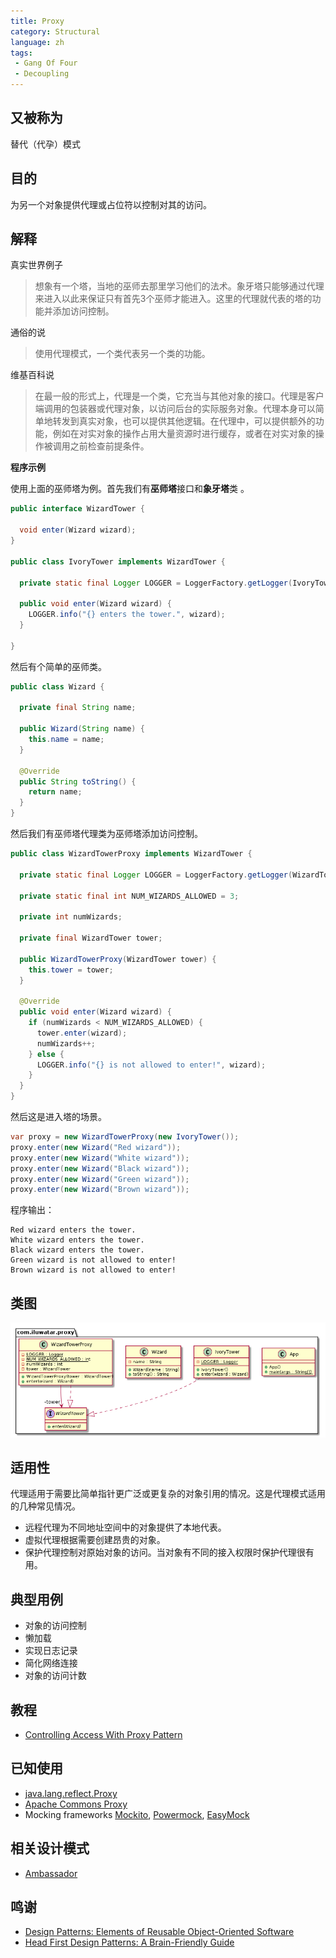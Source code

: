 ```yaml
---
title: Proxy
category: Structural
language: zh
tags:
 - Gang Of Four
 - Decoupling
---
```


## 又被称为

替代（代孕）模式

## 目的

为另一个对象提供代理或占位符以控制对其的访问。

## 解释

真实世界例子

> 想象有一个塔，当地的巫师去那里学习他们的法术。象牙塔只能够通过代理来进入以此来保证只有首先3个巫师才能进入。这里的代理就代表的塔的功能并添加访问控制。

通俗的说

> 使用代理模式，一个类代表另一个类的功能。

维基百科说

> 在最一般的形式上，代理是一个类，它充当与其他对象的接口。代理是客户端调用的包装器或代理对象，以访问后台的实际服务对象。代理本身可以简单地转发到真实对象，也可以提供其他逻辑。在代理中，可以提供额外的功能，例如在对实对象的操作占用大量资源时进行缓存，或者在对实对象的操作被调用之前检查前提条件。

**程序示例**

使用上面的巫师塔为例。首先我们有**巫师塔**接口和**象牙塔**类 。

```java
public interface WizardTower {

  void enter(Wizard wizard);
}

public class IvoryTower implements WizardTower {

  private static final Logger LOGGER = LoggerFactory.getLogger(IvoryTower.class);

  public void enter(Wizard wizard) {
    LOGGER.info("{} enters the tower.", wizard);
  }

}
```

然后有个简单的巫师类。

```java
public class Wizard {

  private final String name;

  public Wizard(String name) {
    this.name = name;
  }

  @Override
  public String toString() {
    return name;
  }
}
```

然后我们有巫师塔代理类为巫师塔添加访问控制。

```java
public class WizardTowerProxy implements WizardTower {

  private static final Logger LOGGER = LoggerFactory.getLogger(WizardTowerProxy.class);

  private static final int NUM_WIZARDS_ALLOWED = 3;

  private int numWizards;

  private final WizardTower tower;

  public WizardTowerProxy(WizardTower tower) {
    this.tower = tower;
  }

  @Override
  public void enter(Wizard wizard) {
    if (numWizards < NUM_WIZARDS_ALLOWED) {
      tower.enter(wizard);
      numWizards++;
    } else {
      LOGGER.info("{} is not allowed to enter!", wizard);
    }
  }
}
```

然后这是进入塔的场景。

```java
var proxy = new WizardTowerProxy(new IvoryTower());
proxy.enter(new Wizard("Red wizard"));
proxy.enter(new Wizard("White wizard"));
proxy.enter(new Wizard("Black wizard"));
proxy.enter(new Wizard("Green wizard"));
proxy.enter(new Wizard("Brown wizard"));
```

程序输出：

```
Red wizard enters the tower.
White wizard enters the tower.
Black wizard enters the tower.
Green wizard is not allowed to enter!
Brown wizard is not allowed to enter!
```

## 类图

![alt text](./etc/proxy.urm.png "Proxy pattern class diagram")

## 适用性

代理适用于需要比简单指针更广泛或更复杂的对象引用的情况。这是代理模式适用的几种常见情况。

* 远程代理为不同地址空间中的对象提供了本地代表。
* 虚拟代理根据需要创建昂贵的对象。
* 保护代理控制对原始对象的访问。当对象有不同的接入权限时保护代理很有用。

## 典型用例

* 对象的访问控制
* 懒加载
* 实现日志记录
* 简化网络连接
* 对象的访问计数

## 教程

* [Controlling Access With Proxy Pattern](http://java-design-patterns.com/blog/controlling-access-with-proxy-pattern/)

## 已知使用

* [java.lang.reflect.Proxy](http://docs.oracle.com/javase/8/docs/api/java/lang/reflect/Proxy.html)
* [Apache Commons Proxy](https://commons.apache.org/proper/commons-proxy/)
* Mocking frameworks [Mockito](https://site.mockito.org/), 
[Powermock](https://powermock.github.io/), [EasyMock](https://easymock.org/)

## 相关设计模式

* [Ambassador](https://java-design-patterns.com/patterns/ambassador/)

## 鸣谢

* [Design Patterns: Elements of Reusable Object-Oriented Software](https://www.amazon.com/gp/product/0201633612/ref=as_li_tl?ie=UTF8&camp=1789&creative=9325&creativeASIN=0201633612&linkCode=as2&tag=javadesignpat-20&linkId=675d49790ce11db99d90bde47f1aeb59)
* [Head First Design Patterns: A Brain-Friendly Guide](https://www.amazon.com/gp/product/0596007124/ref=as_li_tl?ie=UTF8&camp=1789&creative=9325&creativeASIN=0596007124&linkCode=as2&tag=javadesignpat-20&linkId=6b8b6eea86021af6c8e3cd3fc382cb5b)
